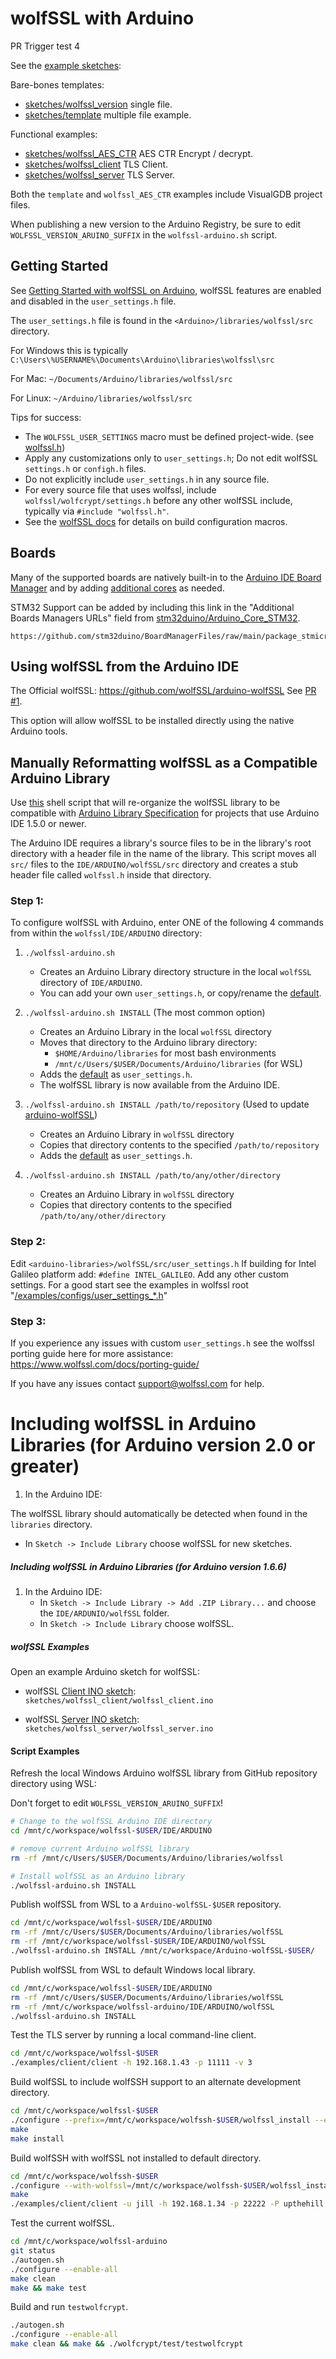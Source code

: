 # wolfSSL with Arduino

PR Trigger test 4

See the [example sketches](https://github.com/wolfSSL/wolfssl-examples/tree/master/Arduino):

Bare-bones templates:

- [sketches/wolfssl_version](https://github.com/wolfSSL/wolfssl-examples/tree/master/Arduino/sketches/wolfssl_version/README.md) single file.
- [sketches/template](./sketches/template/README.md) multiple file example.

Functional examples:
- [sketches/wolfssl_AES_CTR](https://github.com/wolfSSL/wolfssl-examples/tree/master/Arduino/sketches/wolfssl_AES_CTR/README.md) AES CTR Encrypt / decrypt.
- [sketches/wolfssl_client](https://github.com/wolfSSL/wolfssl-examples/tree/master/Arduino/sketches/wolfssl_client/README.md) TLS Client.
- [sketches/wolfssl_server](https://github.com/wolfSSL/wolfssl-examples/tree/master/Arduino/sketches/wolfssl_server/README.md) TLS Server.

Both the `template` and `wolfssl_AES_CTR` examples include VisualGDB project files.

When publishing a new version to the Arduino Registry, be sure to edit `WOLFSSL_VERSION_ARUINO_SUFFIX` in the `wolfssl-arduino.sh` script.

## Getting Started

See [Getting Started with wolfSSL on Arduino](https://www.wolfssl.com/getting-started-with-wolfssl-on-arduino/), wolfSSL features are enabled and disabled in the `user_settings.h` file.

The `user_settings.h` file is found in the `<Arduino>/libraries/wolfssl/src` directory.

For Windows this is typically `C:\Users\%USERNAME%\Documents\Arduino\libraries\wolfssl\src`

For Mac: `~/Documents/Arduino/libraries/wolfssl/src`

For Linux: `~/Arduino/libraries/wolfssl/src`

Tips for success:

- The `WOLFSSL_USER_SETTINGS` macro must be defined project-wide. (see [wolfssl.h](https://github.com/wolfSSL/wolfssl/blob/master/IDE/ARDUINO/wolfssl.h))
- Apply any customizations only to `user_settings.h`;  Do not edit wolfSSL `settings.h` or `configh.h` files.
- Do not explicitly include `user_settings.h` in any source file.
- For every source file that uses wolfssl, include `wolfssl/wolfcrypt/settings.h` before any other wolfSSL include, typically via `#include "wolfssl.h"`.
- See the [wolfSSL docs](https://www.wolfssl.com/documentation/manuals/wolfssl/chapter02.html) for details on build configuration macros.

## Boards

Many of the supported boards are natively built-in to the [Arduino IDE Board Manager](https://docs.arduino.cc/software/ide-v2/tutorials/ide-v2-board-manager/)
and by adding [additional cores](https://docs.arduino.cc/learn/starting-guide/cores/) as needed.

STM32 Support can be added by including this link in the "Additional Boards Managers URLs" field
from [stm32duino/Arduino_Core_STM32](https://github.com/stm32duino/Arduino_Core_STM32?tab=readme-ov-file#getting-started).

```
https://github.com/stm32duino/BoardManagerFiles/raw/main/package_stmicroelectronics_index.json
```

## Using wolfSSL from the Arduino IDE

The Official wolfSSL: https://github.com/wolfSSL/arduino-wolfSSL See [PR #1](https://github.com/wolfSSL/Arduino-wolfSSL/pull/1).

This option will allow wolfSSL to be installed directly using the native Arduino tools.

## Manually Reformatting wolfSSL as a Compatible Arduino Library

Use [this](./wolfssl-arduino.sh) shell script that will re-organize the wolfSSL library to be
compatible with [Arduino Library Specification](https://arduino.github.io/arduino-cli/0.35/library-specification/)
for projects that use Arduino IDE 1.5.0 or newer.

The Arduino IDE requires a library's source files to be in the library's root directory with a
header file in the name of the library. This script moves all `src/` files to the `IDE/ARDUINO/wolfSSL/src`
directory and creates a stub header file called `wolfssl.h` inside that directory.

### Step 1:

To configure wolfSSL with Arduino, enter ONE of the following 4 commands
from within the `wolfssl/IDE/ARDUINO` directory:

1. `./wolfssl-arduino.sh`
    - Creates an Arduino Library directory structure in the local `wolfSSL` directory of `IDE/ARDUINO`.
    - You can add your own `user_settings.h`, or copy/rename the [default](https://github.com/wolfSSL/wolfssl/blob/master/examples/configs/user_settings_arduino.h).

2. `./wolfssl-arduino.sh INSTALL` (The most common option)
    - Creates an Arduino Library in the local `wolfSSL` directory
    - Moves that directory to the Arduino library directory:
        - `$HOME/Arduino/libraries` for most bash environments
        - `/mnt/c/Users/$USER/Documents/Arduino/libraries` (for WSL)
    - Adds the [default](../../examples/configs/user_settings_arduino.h) as `user_settings.h`.
    - The wolfSSL library is now available from the Arduino IDE.

3. `./wolfssl-arduino.sh INSTALL /path/to/repository` (Used to update [arduino-wolfSSL](https://github.com/wolfSSL/arduino-wolfSSL))
    - Creates an Arduino Library in `wolfSSL` directory
    - Copies that directory contents to the specified `/path/to/repository`
    - Adds the [default](../../examples/configs/user_settings_arduino.h) as `user_settings.h`.

4. `./wolfssl-arduino.sh INSTALL /path/to/any/other/directory`
    - Creates an Arduino Library in `wolfSSL` directory
    - Copies that directory contents to the specified `/path/to/any/other/directory`

### Step 2:

Edit `<arduino-libraries>/wolfSSL/src/user_settings.h`
If building for Intel Galileo platform add: `#define INTEL_GALILEO`.
Add any other custom settings. For a good start see the examples in wolfssl root
"[/examples/configs/user_settings_*.h](https://github.com/wolfssl/wolfssl/tree/master/examples/configs)"

### Step 3:

If you experience any issues with custom `user_settings.h` see the wolfssl
porting guide here for more assistance: https://www.wolfssl.com/docs/porting-guide/

If you have any issues contact support@wolfssl.com for help.

# Including wolfSSL in Arduino Libraries (for Arduino version 2.0 or greater)

1. In the Arduino IDE:

The wolfSSL library should automatically be detected when found in the `libraries`
directory.

  - In `Sketch -> Include Library` choose wolfSSL for new sketches.


##### Including wolfSSL in Arduino Libraries (for Arduino version 1.6.6)

1. In the Arduino IDE:
    - In `Sketch -> Include Library -> Add .ZIP Library...` and choose the
        `IDE/ARDUNIO/wolfSSL` folder.
    - In `Sketch -> Include Library` choose wolfSSL.

##### wolfSSL Examples

Open an example Arduino sketch for wolfSSL:

  - wolfSSL [Client INO sketch](./sketches/wolfssl_client/README.md): `sketches/wolfssl_client/wolfssl_client.ino`

  - wolfSSL [Server INO sketch](./sketches/wolfssl_server/README.md): `sketches/wolfssl_server/wolfssl_server.ino`

#### Script Examples

Refresh the local Windows Arduino wolfSSL library from GitHub repository directory using WSL:

Don't forget to edit `WOLFSSL_VERSION_ARUINO_SUFFIX`!

```bash
# Change to the wolfSSL Arduino IDE directory
cd /mnt/c/workspace/wolfssl-$USER/IDE/ARDUINO

# remove current Arduino wolfSSL library
rm -rf /mnt/c/Users/$USER/Documents/Arduino/libraries/wolfssl

# Install wolfSSL as an Arduino library
./wolfssl-arduino.sh INSTALL
```

Publish wolfSSL from WSL to a `Arduino-wolfSSL-$USER` repository.

```bash
cd /mnt/c/workspace/wolfssl-$USER/IDE/ARDUINO
rm -rf /mnt/c/Users/$USER/Documents/Arduino/libraries/wolfSSL
rm -rf /mnt/c/workspace/wolfssl-$USER/IDE/ARDUINO/wolfSSL
./wolfssl-arduino.sh INSTALL /mnt/c/workspace/Arduino-wolfSSL-$USER/
```

Publish wolfSSL from WSL to default Windows local library.

```bash
cd /mnt/c/workspace/wolfssl-$USER/IDE/ARDUINO
rm -rf /mnt/c/Users/$USER/Documents/Arduino/libraries/wolfSSL
rm -rf /mnt/c/workspace/wolfssl-arduino/IDE/ARDUINO/wolfSSL
./wolfssl-arduino.sh INSTALL
```

Test the TLS server by running a local command-line client.

```bash
cd /mnt/c/workspace/wolfssl-$USER
./examples/client/client -h 192.168.1.43 -p 11111 -v 3
```

Build wolfSSL to include wolfSSH support to an alternate development directory.

```bash
cd /mnt/c/workspace/wolfssl-$USER
./configure --prefix=/mnt/c/workspace/wolfssh-$USER/wolfssl_install --enable-ssh
make
make install

```

Build wolfSSH with wolfSSL not installed to default directory.

```bash
cd /mnt/c/workspace/wolfssh-$USER
./configure --with-wolfssl=/mnt/c/workspace/wolfssh-$USER/wolfssl_install
make
./examples/client/client -u jill -h 192.168.1.34 -p 22222 -P upthehill
```

Test the current wolfSSL.

```bash
cd /mnt/c/workspace/wolfssl-arduino
git status
./autogen.sh
./configure --enable-all
make clean
make && make test
```

Build and run `testwolfcrypt`.

```bash
./autogen.sh
./configure --enable-all
make clean && make && ./wolfcrypt/test/testwolfcrypt
```
